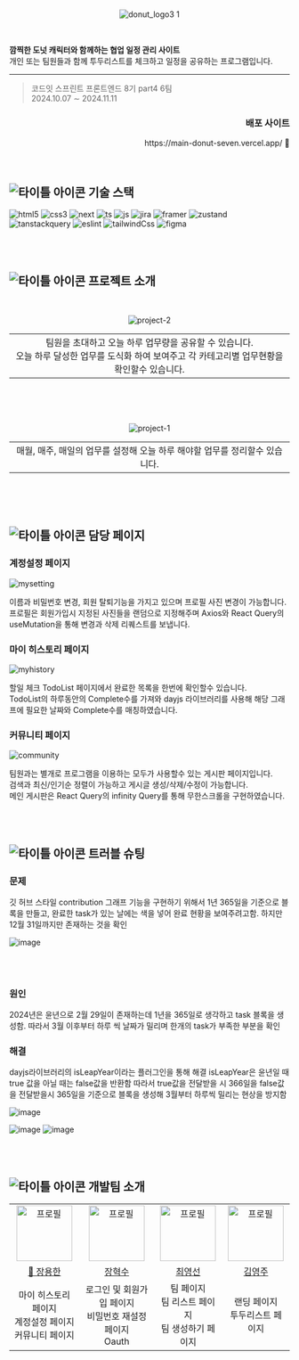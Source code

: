 <br>

<div align="center">

![donut_logo3 1](https://github.com/user-attachments/assets/46b777fe-4998-4ff2-aed7-e54ab6a2f9a6)

</div>

<br>

**깜찍한 도넛 캐릭터와 함께하는 협업 일정 관리 사이트** <br>
개인 또는 팀원들과 함께 투두리스트를 체크하고 일정을 공유하는 프로그램입니다.

---

> <p>코드잇 스프린트 프론트엔드 8기 part4 6팀 <br> 2024.10.07 ∼ 2024.11.11</p>

<div align="right">
<h3>배포 사이트</h3>
https://main-donut-seven.vercel.app/ 🔗
</div>

<br>
<br>

## ![타이틀 아이콘](https://github.com/user-attachments/assets/cfce5fa2-f2be-4b56-92ee-41563e64c22a) <span>기술 스택</span>

![html5](https://img.shields.io/badge/html5-E34F26?style=for-the-badge&logo=html5&logoColor=black)
![css3](https://img.shields.io/badge/css3-1572B6?style=for-the-badge&logo=css3&logoColor=black)
![next](https://img.shields.io/badge/Next.js-ffffff?style=for-the-badge&logo=next.js&logoColor=black)
![ts](https://img.shields.io/badge/TypeScript-007ACC?style=for-the-badge&logo=typescript&logoColor=white)
![js](https://img.shields.io/badge/JavaScript-F7DF1E?style=for-the-badge&logo=javaScript&logoColor=black)
![jira](https://img.shields.io/badge/Jira-0052CC?style=for-the-badge&logo=jira&logoColor=white)
![framer](https://img.shields.io/badge/Framer-0055FF?style=for-the-badge&logo=framer&logoColor=white)
![zustand](https://img.shields.io/badge/zustand-20232A?style=for-the-badge&logo=zustand&logoColor=white)
![tanstackquery](https://img.shields.io/badge/tanstackquery-20232A?style=for-the-badge&logo=tanstackquery&logoColor=white)
![eslint](https://img.shields.io/badge/eslint-4B32C3?style=for-the-badge&logo=eslint&logoColor=white)
![tailwindCss](https://img.shields.io/badge/Tailwind_CSS-38B2AC?style=for-the-badge&logo=tailwind-css&logoColor=white)
![figma](https://img.shields.io/badge/figma-F24E1E?style=for-the-badge&logo=figma&logoColor=black)

<br>
<br>

## ![타이틀 아이콘](https://github.com/user-attachments/assets/cfce5fa2-f2be-4b56-92ee-41563e64c22a) 프로젝트 소개

<br>

<div align="center">
  
![project-2](https://github.com/user-attachments/assets/3f1be51f-bbb1-487b-920f-f53a543ba545)

<table align="center">
<tr>

<td  align="center">팀원을 초대하고 오늘 하루 업무량을 공유할 수 있습니다. <br>오늘 하루 달성한 업무를 도식화 하여 보여주고 각 카테고리별 업무현황을 확인할수 있습니다.</td>
</tr>
</table>

<br>
<br>
<br>

<div align="center">
  
![project-1](https://github.com/user-attachments/assets/42d090d6-74eb-4b22-84c9-4510a6ba32d4)

<table align="center">
<tr>
<td  align="center">매월, 매주, 매일의 업무를 설정해 오늘 하루 해야할 업무를 정리할수 있습니다.
</tr>
</table>

<br>
<br>
<br>

<div align='left'>

## ![타이틀 아이콘](https://github.com/user-attachments/assets/cfce5fa2-f2be-4b56-92ee-41563e64c22a) 담당 페이지

### 계정설정 페이지

![mysetting](https://github.com/user-attachments/assets/9590372d-b70c-4f7e-917b-7f0f7bb2dbc0)

이름과 비밀번호 변경, 회원 탈퇴기능을 가지고 있으며 프로필 사진 변경이 가능합니다.
<br>
프로필은 회원가입시 지정된 사진들을 랜덤으로 지정해주며
Axios와 React Query의 useMutation을 통해 변경과 삭제 리퀘스트를 보냅니다.
<br>

### 마이 히스토리 페이지

![myhistory](https://github.com/user-attachments/assets/62132de3-af49-4179-b995-7e9e38d99b86)

할일 체크 TodoList 페이지에서 완료한 목록을 한번에 확인할수 있습니다.
<br>
TodoList의 하루동안의 Complete수를 가져와 dayjs 라이브러리를 사용해 해당 그래프에 필요한 날짜와 Complete수를 매칭하였습니다.

### 커뮤니티 페이지

![community](https://github.com/user-attachments/assets/74573932-194e-4b90-b0fb-339e2cffa45f)

팀원과는 별개로 프로그램을 이용하는 모두가 사용할수 있는 게시판 페이지입니다.
<br>
검색과 최신/인기순 정렬이 가능하고 게시글 생성/삭제/수정이 가능합니다.
<br>
메인 게시판은 React Query의 infinity Query를 통해 무한스크롤을 구현하였습니다.

<br>
<br>

## ![타이틀 아이콘](https://github.com/user-attachments/assets/cfce5fa2-f2be-4b56-92ee-41563e64c22a) 트러블 슈팅

### 문제

깃 허브 스타일 contribution 그래프 기능을 구현하기 위해서 1년 365일을 기준으로 블록을 만들고, 완료한 task가 있는 날에는 색을 넣어 완료 현황을 보여주려고함. 하지만 12월 31일까지만 존재하는 것을 확인

![image](https://github.com/user-attachments/assets/f48f657c-3c2f-4824-a09e-5e2644c2cdfd)

<br>
<br>

### 원인

2024년은 윤년으로 2월 29일이 존재하는데 1년을 365일로 생각하고 task 블록을 생성함. 따라서 3월 이후부터 하루 씩 날짜가 밀리며 한개의 task가 부족한 부분을 확인

### 해결

dayjs라이브러리의 isLeapYear이라는 플러그인을 통해 해결
<dr>
isLeapYear은 윤년일 때 true 값을 아닐 때는 false값을 반환함 따라서 true값을 전달받을 시 366일을 false값을 전달받을시 365일을 기준으로 블록을 생성해 3월부터 하루씩 밀리는 현상을 방지함

![image](https://github.com/user-attachments/assets/b440c511-2785-4143-a3ed-13a13827a08f)

![image](https://github.com/user-attachments/assets/b9815e4e-fae4-44fa-b578-bb788213924e)
![image](https://github.com/user-attachments/assets/cc1463e0-4a25-4459-8a6c-3d49e1b4bfde)

<div align='left'>

<br>
<br>


## ![타이틀 아이콘](https://github.com/user-attachments/assets/cfce5fa2-f2be-4b56-92ee-41563e64c22a) 개발팀 소개

<table align="center">
    <tr align="center">
        <td> <img src="https://avatars.githubusercontent.com/u/169638454?v=4" alt="프로필" width="100" /></td>
        <td><img src="https://avatars.githubusercontent.com/u/127027889?v=4" alt="프로필" width="100" /></td>
        <td><img src="https://avatars.githubusercontent.com/u/169438556?v=4" alt="프로필" width="100" /></td>
        <td><img src="https://github.com/user-attachments/assets/361ebb81-b0d1-4483-918e-82beff58bbad" alt="프로필" width="100" /></td>
    </tr>
    <tr align="center">
        <td><a href="https://github.com/jangyonghan">👑 장용한</a></td>
        <td><a href="https://github.com/hyeoksuJ">장혁수</a></td>
        <td><a href="https://github.com/choi-youngsun">최영선</a></td>
        <td><a href="https://github.com/purplenib">김영주</a></td>
    </tr>
      <tr align="center" >
        <td>마이 히스토리 페이지<br>계정설정 페이지<br>커뮤니티 페이지</td>
        <td>로그인 및 회원가입 페이지<br>비밀번호 재설정 페이지<br>Oauth</td>
        <td>팀 페이지<br>팀 리스트 페이지<br>팀 생성하기 페이지</td>
        <td>랜딩 페이지<br>투두리스트 페이지</td>
    </tr>
</table>

<br>
